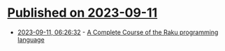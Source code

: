 # [Published on 2023-09-11](index.md)

* [2023-09-11, 06:26:32](https://lobste.rs/s/ew3tjd/complete_course_raku_programming) - [A Complete Course of the Raku programming language](https://course.raku.org/)

